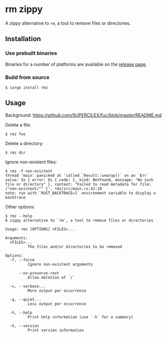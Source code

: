 # rm zippy

A zippy alternative to `rm`, a tool to remove files or directories.

## Installation

### Use prebuilt binaries

Binaries for a number of platforms are available on the
[release page](https://github.com/SUPERCILEX/fuc/releases/latest).

### Build from source

```console,ignore
$ cargo install rmz
```

## Usage

Background: https://github.com/SUPERCILEX/fuc/blob/master/README.md

Delete a file:

```console
$ rmz foo
```

Delete a directory:

```console
$ rmz dir
```

Ignore non-existent files:

```console
$ rmz -f non-existent
thread 'main' panicked at 'called `Result::unwrap()` on an `Err` value: Io { error: Os { code: 2, kind: NotFound, message: "No such file or directory" }, context: "Failed to read metadata for file: /"non-existent/"" }', rmz/src/main.rs:42:10
note: run with `RUST_BACKTRACE=1` environment variable to display a backtrace

```

Other options:

```console
$ rmz --help
A zippy alternative to `rm`, a tool to remove files or directories

Usage: rmz [OPTIONS] <FILES>...

Arguments:
  <FILES>...
          The files and/or directories to be removed

Options:
  -f, --force
          Ignore non-existent arguments

      --no-preserve-root
          Allow deletion of `/`

  -v, --verbose...
          More output per occurrence

  -q, --quiet...
          Less output per occurrence

  -h, --help
          Print help information (use `-h` for a summary)

  -V, --version
          Print version information

```
